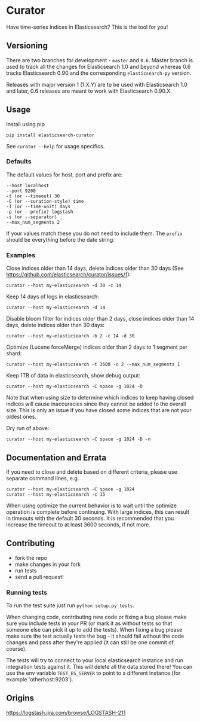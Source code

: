 # Curator

Have time-series indices in Elasticsearch? This is the tool for you!

## Versioning

There are two branches for development - `master` and `0.6`. Master branch is
used to track all the changes for Elasticsearch 1.0 and beyond whereas 0.6
tracks Elasticsearch 0.90 and the corresponding `elasticsearch-py` version.

Releases with major version 1 (1.X.Y) are to be used with Elasticsearch 1.0 and
later, 0.6 releases are meant to work with Elasticsearch 0.90.X.

## Usage

Install using pip

    pip install elasticsearch-curator


See `curator --help` for usage specifics.

### Defaults

The default values for host, port and prefix are:

    --host localhost
    --port 9200
    -t (or --timeout) 30
    -C (or --curation-style) time
    -T (or --time-unit) days
    -p (or --prefix) logstash-
    -s (or --separator) .
    --max_num_segments 2

If your values match these you do not need to include them.  The `prefix` should be everything before the date string.

### Examples

Close indices older than 14 days, delete indices older than 30 days (See https://github.com/elasticsearch/curator/issues/1):

    curator --host my-elasticsearch -d 30 -c 14

Keep 14 days of logs in elasticsearch:

    curator --host my-elasticsearch -d 14

Disable bloom filter for indices older than 2 days, close indices older than 14 days, delete indices older than 30 days:

    curator --host my-elasticsearch -b 2 -c 14 -d 30
    
Optimize (Lucene forceMerge) indices older than 2 days to 1 segment per shard:

    curator --host my-elasticsearch -t 3600 -o 2 --max_num_segments 1

Keep 1TB of data in elasticsearch, show debug output:

    curator --host my-elasticsearch -C space -g 1024 -D

Note that when using size to determine which indices to keep having closed
indices will cause inaccuracies since they cannot be added to the overall size.
This is only an issue if you have closed some indices that are not your oldest
ones.

Dry run of above:

    curator --host my-elasticsearch -C space -g 1024 -D -n

## Documentation and Errata

If you need to close and delete based on different criteria, please use separate command lines, e.g.

    curator --host my-elasticsearch -C space -g 1024
    curator --host my-elasticsearch -c 15
    
When using optimize the current behavior is to wait until the optimize operation is complete before continuing.  With large indices, this can result in timeouts with the default 30 seconds.  It is recommended that you increase the timeout to at least 3600 seconds, if not more.  


## Contributing

* fork the repo
* make changes in your fork
* run tests
* send a pull request!

### Running tests

To run the test suite just run `python setup.py tests`.

When changing code, contributing new code or fixing a bug please make sure you
include tests in your PR (or mark it as without tests so that someone else can
pick it up to add the tests). When fixing a bug please make sure the test
actually tests the bug - it should fail without the code changes and pass after
they're applied (it can still be one commit of course).

The tests will try to connect to your local elasticsearch instance and run
integration tests against it. This will delete all the data stored there! You
can use the env variable `TEST_ES_SERVER` to point to a different instance (for
example 'otherhost:9203').

## Origins

<https://logstash.jira.com/browse/LOGSTASH-211>

